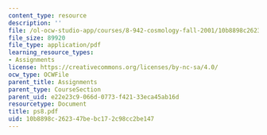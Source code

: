 ```yaml
---
content_type: resource
description: ''
file: /ol-ocw-studio-app/courses/8-942-cosmology-fall-2001/10b8898c262347bebc172c98cc2be147_ps8.pdf
file_size: 89920
file_type: application/pdf
learning_resource_types:
- Assignments
license: https://creativecommons.org/licenses/by-nc-sa/4.0/
ocw_type: OCWFile
parent_title: Assignments
parent_type: CourseSection
parent_uid: e22e23c9-066d-0773-f421-33eca45ab16d
resourcetype: Document
title: ps8.pdf
uid: 10b8898c-2623-47be-bc17-2c98cc2be147
---
```

